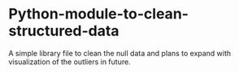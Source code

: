 # Python-module-to-clean-structured-data
A simple library file to clean the null data and plans to expand with visualization of the outliers in future. 
